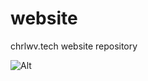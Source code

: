 # website 

chrlwv.tech website repository

![Alt](https://repobeats.axiom.co/api/embed/1ed508f6c8c81b99c89455b67b5f34d5d4c81bb2.svg "Repobeats analytics image")